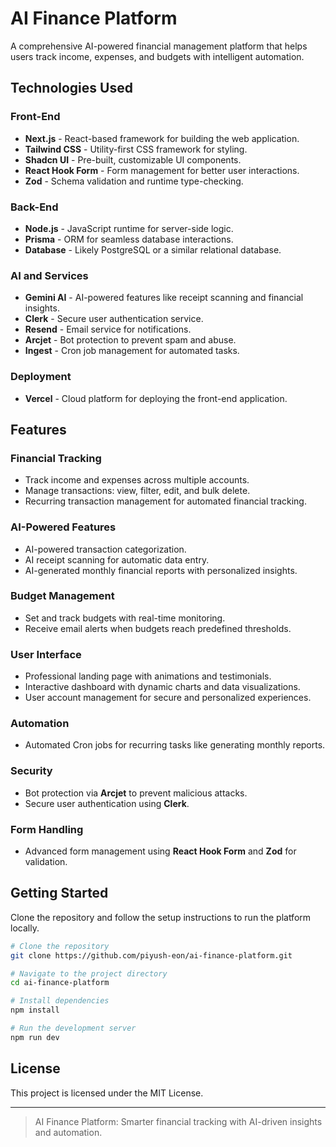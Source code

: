 # AI Finance Platform

A comprehensive AI-powered financial management platform that helps users track income, expenses, and budgets with intelligent automation.

## Technologies Used

### Front-End
- **Next.js** - React-based framework for building the web application.
- **Tailwind CSS** - Utility-first CSS framework for styling.
- **Shadcn UI** - Pre-built, customizable UI components.
- **React Hook Form** - Form management for better user interactions.
- **Zod** - Schema validation and runtime type-checking.

### Back-End
- **Node.js** - JavaScript runtime for server-side logic.
- **Prisma** - ORM for seamless database interactions.
- **Database** - Likely PostgreSQL or a similar relational database.

### AI and Services
- **Gemini AI** - AI-powered features like receipt scanning and financial insights.
- **Clerk** - Secure user authentication service.
- **Resend** - Email service for notifications.
- **Arcjet** - Bot protection to prevent spam and abuse.
- **Ingest** - Cron job management for automated tasks.

### Deployment
- **Vercel** - Cloud platform for deploying the front-end application.

## Features

### Financial Tracking
- Track income and expenses across multiple accounts.
- Manage transactions: view, filter, edit, and bulk delete.
- Recurring transaction management for automated financial tracking.

### AI-Powered Features
- AI-powered transaction categorization.
- AI receipt scanning for automatic data entry.
- AI-generated monthly financial reports with personalized insights.

### Budget Management
- Set and track budgets with real-time monitoring.
- Receive email alerts when budgets reach predefined thresholds.

### User Interface
- Professional landing page with animations and testimonials.
- Interactive dashboard with dynamic charts and data visualizations.
- User account management for secure and personalized experiences.

### Automation
- Automated Cron jobs for recurring tasks like generating monthly reports.

### Security
- Bot protection via **Arcjet** to prevent malicious attacks.
- Secure user authentication using **Clerk**.

### Form Handling
- Advanced form management using **React Hook Form** and **Zod** for validation.

## Getting Started
Clone the repository and follow the setup instructions to run the platform locally.

```bash
# Clone the repository
git clone https://github.com/piyush-eon/ai-finance-platform.git

# Navigate to the project directory
cd ai-finance-platform

# Install dependencies
npm install

# Run the development server
npm run dev
```

## License
This project is licensed under the MIT License.

---

> AI Finance Platform: Smarter financial tracking with AI-driven insights and automation.
